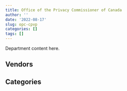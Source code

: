 ```yaml
---
title: Office of the Privacy Commissioner of Canada
author: ''
date: '2022-08-17'
slug: opc-cpvp
categories: []
tags: []
---
```


<script src="/rmarkdown-libs/htmlwidgets/htmlwidgets.js"></script>
<link href="/rmarkdown-libs/datatables-css/datatables-crosstalk.css" rel="stylesheet" />
<script src="/rmarkdown-libs/datatables-binding/datatables.js"></script>
<script src="/rmarkdown-libs/jquery/jquery-3.6.0.min.js"></script>
<link href="/rmarkdown-libs/dt-core-bootstrap/css/dataTables.bootstrap.min.css" rel="stylesheet" />
<link href="/rmarkdown-libs/dt-core-bootstrap/css/dataTables.bootstrap.extra.css" rel="stylesheet" />
<script src="/rmarkdown-libs/dt-core-bootstrap/js/jquery.dataTables.min.js"></script>
<script src="/rmarkdown-libs/dt-core-bootstrap/js/dataTables.bootstrap.min.js"></script>
<link href="/rmarkdown-libs/crosstalk/css/crosstalk.min.css" rel="stylesheet" />
<script src="/rmarkdown-libs/crosstalk/js/crosstalk.min.js"></script>
<script src="/rmarkdown-libs/htmlwidgets/htmlwidgets.js"></script>
<link href="/rmarkdown-libs/datatables-css/datatables-crosstalk.css" rel="stylesheet" />
<script src="/rmarkdown-libs/datatables-binding/datatables.js"></script>
<script src="/rmarkdown-libs/jquery/jquery-3.6.0.min.js"></script>
<link href="/rmarkdown-libs/dt-core-bootstrap/css/dataTables.bootstrap.min.css" rel="stylesheet" />
<link href="/rmarkdown-libs/dt-core-bootstrap/css/dataTables.bootstrap.extra.css" rel="stylesheet" />
<script src="/rmarkdown-libs/dt-core-bootstrap/js/jquery.dataTables.min.js"></script>
<script src="/rmarkdown-libs/dt-core-bootstrap/js/dataTables.bootstrap.min.js"></script>
<link href="/rmarkdown-libs/crosstalk/css/crosstalk.min.css" rel="stylesheet" />
<script src="/rmarkdown-libs/crosstalk/js/crosstalk.min.js"></script>

Department content here.

## Vendors

<div id="htmlwidget-1" style="width:100%;height:auto;" class="datatables html-widget"></div>
<script type="application/json" data-for="htmlwidget-1">{"x":{"style":"bootstrap","filter":"none","vertical":false,"data":[["<a href=\"/vendors/acart_communications/\">ACART COMMUNICATIONS<\/a>","<a href=\"/vendors/advanced_business_interiors/\">ADVANCED BUSINESS INTERIORS<\/a>","<a href=\"/vendors/advanced_chippewa_technologies/\">ADVANCED CHIPPEWA TECHNOLOGIES<\/a>","<a href=\"/vendors/altis_human_resources/\">ALTIS HUMAN RESOURCES<\/a>","<a href=\"/vendors/asokan_business_interiors/\">ASOKAN BUSINESS INTERIORS<\/a>","<a href=\"/vendors/avi_spl_canada/\">AVI SPL CANADA<\/a>","<a href=\"/vendors/bell_canada/\">BELL CANADA<\/a>","<a href=\"/vendors/cbci_telecom/\">CBCI TELECOM<\/a>","<a href=\"/vendors/cdw_canada/\">CDW CANADA<\/a>","<a href=\"/vendors/conexsys/\">CONEXSYS<\/a>","<a href=\"/vendors/dell_computer/\">DELL COMPUTER<\/a>","<a href=\"/vendors/deloitte_and_touche/\">DELOITTE AND TOUCHE<\/a>","<a href=\"/vendors/elsevier/\">ELSEVIER<\/a>","<a href=\"/vendors/etico/\">ETICO<\/a>","<a href=\"/vendors/excel_human_resources/\">EXCEL HUMAN RESOURCES<\/a>","<a href=\"/vendors/fmc_professionals/\">FMC PROFESSIONALS<\/a>","<a href=\"/vendors/gartner/\">GARTNER<\/a>","<a href=\"/vendors/goss_gilroy/\">GOSS GILROY<\/a>","<a href=\"/vendors/integra_networks/\">INTEGRA NETWORKS<\/a>","<a href=\"/vendors/ipss/\">IPSS<\/a>","<a href=\"/vendors/itex/\">ITEX<\/a>","<a href=\"/vendors/kpmg/\">KPMG<\/a>","<a href=\"/vendors/language_research_development_group/\">LANGUAGE RESEARCH DEVELOPMENT GROUP<\/a>","<a href=\"/vendors/lexisnexis_canada/\">LEXISNEXIS CANADA<\/a>","<a href=\"/vendors/lionbridge/\">LIONBRIDGE<\/a>","<a href=\"/vendors/lowe_martin_company/\">LOWE MARTIN COMPANY<\/a>","<a href=\"/vendors/makwa_resourcing/\">MAKWA RESOURCING<\/a>","<a href=\"/vendors/megalexis_communications/\">MEGALEXIS COMMUNICATIONS<\/a>","<a href=\"/vendors/microsoft_canada/\">MICROSOFT CANADA<\/a>","<a href=\"/vendors/mnp/\">MNP<\/a>","<a href=\"/vendors/nisha_techonologies/\">NISHA TECHONOLOGIES<\/a>","<a href=\"/vendors/optiv_canada_federal/\">OPTIV CANADA FEDERAL<\/a>","<a href=\"/vendors/raymond_chabot_grant_thornton/\">RAYMOND CHABOT GRANT THORNTON<\/a>","<a href=\"/vendors/risk_sciences_international/\">RISK SCIENCES INTERNATIONAL<\/a>","<a href=\"/vendors/sharp_electronics/\">SHARP ELECTRONICS<\/a>","<a href=\"/vendors/softchoice/\">SOFTCHOICE<\/a>","<a href=\"/vendors/st_joseph_print_group/\">ST JOSEPH PRINT GROUP<\/a>","<a href=\"/vendors/stantec/\">STANTEC<\/a>","<a href=\"/vendors/stiff_sentences/\">STIFF SENTENCES<\/a>","<a href=\"/vendors/teknion/\">TEKNION<\/a>","<a href=\"/vendors/telecom_computer_services/\">TELECOM COMPUTER SERVICES<\/a>","<a href=\"/vendors/the_aim_group/\">THE AIM GROUP<\/a>","<a href=\"/vendors/the_right_door_consulting/\">THE RIGHT DOOR CONSULTING<\/a>","<a href=\"/vendors/the_vcan_group/\">THE VCAN GROUP<\/a>","<a href=\"/vendors/totem_offisource/\">TOTEM OFFISOURCE<\/a>","<a href=\"/vendors/trm_technologies/\">TRM TECHNOLOGIES<\/a>"],[null,"$    51,232.97","$    20,309.29","$   178,665.15","$    21,125.38","$    10,247.62",null,"$    25,276.24","$    24,665.54","$       814.30",null,null,null,null,"$    19,057.11","$    89,249.34",null,null,"$     4,713.52",null,"$   747,147.60",null,null,null,null,"$    17,246.25",null,null,null,null,null,null,"$    13,222.12",null,null,"$    24,749.04","$    18,712.18",null,null,null,null,null,"$    23,940.00","$   112,738.59",null,null],["$    24,577.50","$    87,043.99","$   218,816.22","$   270,045.72","$    43,235.14",null,null,"$   292,889.68",null,"$    39,320.07",null,"$    20,457.62","$    18,352.31","$    24,995.57","$   159,643.27","$   119,230.81","$    76,515.86",null,"$    12,938.12",null,"$    43,961.04",null,null,"$    12,231.04","$    99,892.00","$    17,246.25","$    11,187.00",null,"$    16,008.68","$    24,995.57","$   115,265.60",null,"$     9,772.88",null,"$     9,968.96","$    19,124.03","$    16,950.00","$    14,989.45","$    24,860.00",null,null,"$   236,963.56","$    34,505.87","$    35,234.24",null,null],[null,"$    30,536.85","$    24,685.02","$   113,276.16",null,"$    40,661.72",null,"$    45,443.63","$    18,103.73","$    23,751.91","$    43,919.48","$    44,262.01",null,null,"$    23,601.38","$    41,560.46","$    78,803.87",null,null,"$    24,603.01","$   122,417.31",null,"$     2,371.13","$    13,590.04",null,null,null,null,"$   189,268.92",null,"$   230,381.24","$    32,496.69",null,null,"$    37,391.96","$    22,285.83",null,null,"$    24,860.00","$    14,739.00","$     5,683.01","$ 2,514,016.42","$    15,306.33",null,"$    22,397.13","$    17,673.20"],[null,null,"$    27,035.77","$    62,723.88",null,"$    11,548.96","$    79,810.59","$    51,049.88","$    24,845.83",null,"$    13,691.07",null,null,null,null,null,"$    78,803.87","$    66,812.81",null,"$    42,355.99","$    47,532.36","$    39,416.66","$    37,628.87","$    19,605.54","$    39,999.80",null,null,"$     8,464.26","$   334,774.19",null,"$   188,510.13","$    25,736.09","$    30,329.70","$    39,816.00","$    45,575.21","$    17,338.89",null,null,null,"$    83,309.19","$    20,240.95","$ 2,782,611.86","$    27,386.24",null,null,null]],"container":"<table class=\"table table-striped table-hover row-border order-column display\">\n  <thead>\n    <tr>\n      <th>Vendor<\/th>\n      <th>2017-2018<\/th>\n      <th>2018-2019<\/th>\n      <th>2019-2020<\/th>\n      <th>2020-2021<\/th>\n    <\/tr>\n  <\/thead>\n<\/table>","options":{"order":[[4,"desc"]],"pageLength":10,"autoWidth":true,"columnDefs":[],"orderClasses":false}},"evals":[],"jsHooks":[]}</script>

## Categories

<div id="htmlwidget-2" style="width:100%;height:auto;" class="datatables html-widget"></div>
<script type="application/json" data-for="htmlwidget-2">{"x":{"style":"bootstrap","filter":"none","vertical":false,"data":[["<a href=\"/categories/10_office_management/\">Office management<\/a>","<a href=\"/categories/2_professional_services/\">Professional services<\/a>","<a href=\"/categories/3_information_technology/\">Information technology<\/a>","<a href=\"/categories/4_medical/\">Medical<\/a>","<a href=\"/categories/6_industrial_products_and_services/\">Industrial products and services<\/a>","<a href=\"/categories/8_security_and_protection/\">Security and protection<\/a>","<a href=\"/categories/9_human_capital/\">Human capital<\/a>"],["$   175,291.36","$ 1,076,466.72","$ 1,526,433.46",null,null,null,"$    33,419.77"],["$   248,846.18","$ 1,495,932.44","$ 2,334,368.24",null,"$       428.80","$    20,878.41","$   171,518.00"],["$   143,490.95","$ 2,216,424.87","$ 4,039,740.46",null,"$    21,991.32","$    17,106.04","$   121,201.35"],["$   189,743.91","$ 1,771,484.04","$ 4,111,455.68","$    24,860.00",null,null,"$   189,980.30"]],"container":"<table class=\"table table-striped table-hover row-border order-column display\">\n  <thead>\n    <tr>\n      <th>Category<\/th>\n      <th>2017-2018<\/th>\n      <th>2018-2019<\/th>\n      <th>2019-2020<\/th>\n      <th>2020-2021<\/th>\n    <\/tr>\n  <\/thead>\n<\/table>","options":{"order":[[4,"desc"]],"pageLength":20,"autoWidth":true,"columnDefs":[],"orderClasses":false,"lengthMenu":[10,20,25,50,100]}},"evals":[],"jsHooks":[]}</script>
